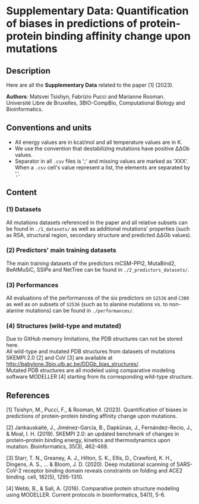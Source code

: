 
# Supplementary Data: Quantification of biases in predictions of protein-protein binding affinity change upon mutations


## Description
Here are all the **Supplementary Data** related to the paper [1] (2023).

**Authors**: Matsvei Tsishyn, Fabrizio Pucci and Marianne Rooman.  
Université Libre de Bruxelles, 3BIO-CompBio, Computational Biology and Bioinformatics.


## Conventions and units
- All energy values are in kcal/mol and all temperature values are in K.
- We use the convention that destabilizing mutations have positive ΔΔGb values.
- Separator in all `.csv` files is ';' and missing values are marked as 'XXX'. When a `.csv` cell's value represent a list, the elements are separated by ','.


## Content

### (1) Datasets
All mutations datasets referenced in the paper and all relative subsets can be found in `./1_datasets/` as well as additional mutations' properties (such as RSA, structural region, secondary structure and predicted ΔΔGb values).

### (2) Predictors' main training datasets
The main training datasets of the predictors mCSM-PPI2, MutaBind2, BeAtMuSiC, SSIPe and NetTree can be found in `./2_predictors_datasets/`.

### (3) Performances
All evaluations of the performances of the six predictors on `S2536` and `C380` as well as on subsets of `S2536` (such as to alanine mutations vs. to non-alanine mutations) can be found in `./performances/`.

### (4) Structures (wild-type and mutated)
Due to GitHub memory limitations, the PDB structures can not be stored here.  
All wild-type and mutated PDB structures from datasets of mutations SKEMPI 2.0 [2] and CoV [3] are available at http://babylone.3bio.ulb.ac.be/DDGb_bias_structures/.  
Mutated PDB structures are all modeled using comparative modeling software MODELLER [4] starting from its corresponding wild-type structure.


## References
  [1] Tsishyn, M., Pucci, F., & Rooman, M. (2023). Quantification of biases in predictions of protein-protein binding affinity change upon mutations.

  [2] Jankauskaitė, J., Jiménez-García, B., Dapkūnas, J., Fernández-Recio, J., & Moal, I. H. (2019). SKEMPI 2.0: an updated benchmark of changes in protein–protein binding energy, kinetics and thermodynamics upon mutation. Bioinformatics, 35(3), 462-469.

  [3] Starr, T. N., Greaney, A. J., Hilton, S. K., Ellis, D., Crawford, K. H., Dingens, A. S., ... & Bloom, J. D. (2020). Deep mutational scanning of SARS-CoV-2 receptor binding domain reveals constraints on folding and ACE2 binding. cell, 182(5), 1295-1310.

  [4] Webb, B., & Sali, A. (2016). Comparative protein structure modeling using MODELLER. Current protocols in bioinformatics, 54(1), 5-6.
